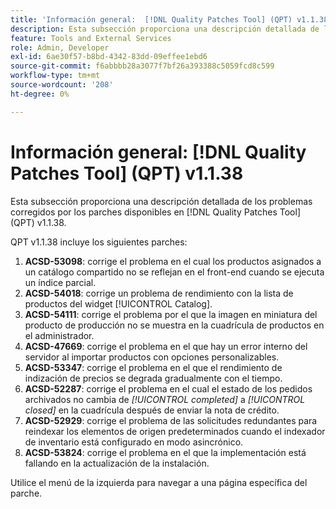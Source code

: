 ```yaml
---
title: 'Información general:  [!DNL Quality Patches Tool] (QPT) v1.1.38'
description: Esta subsección proporciona una descripción detallada de los problemas corregidos por los parches disponibles en  [!DNL Quality Patches Tool] (QPT) v1.1.38.
feature: Tools and External Services
role: Admin, Developer
exl-id: 6ae30f57-b8bd-4342-83dd-09effee1ebd6
source-git-commit: f6abbbb28a3077f7bf26a393388c5059fcd8c599
workflow-type: tm+mt
source-wordcount: '208'
ht-degree: 0%

---
```


# Información general: [!DNL Quality Patches Tool] (QPT) v1.1.38

Esta subsección proporciona una descripción detallada de los problemas corregidos por los parches disponibles en [!DNL Quality Patches Tool] (QPT) v1.1.38.

QPT v1.1.38 incluye los siguientes parches:

1. **ACSD-53098**: corrige el problema en el cual los productos asignados a un catálogo compartido no se reflejan en el front-end cuando se ejecuta un índice parcial.
1. **ACSD-54018**: corrige un problema de rendimiento con la lista de productos del widget [!UICONTROL Catalog].
1. **ACSD-54111**: corrige el problema por el que la imagen en miniatura del producto de producción no se muestra en la cuadrícula de productos en el administrador.
1. **ACSD-47669**: corrige el problema en el que hay un error interno del servidor al importar productos con opciones personalizables.
1. **ACSD-53347**: corrige el problema en el que el rendimiento de indización de precios se degrada gradualmente con el tiempo.
1. **ACSD-52287**: corrige el problema en el cual el estado de los pedidos archivados no cambia de *[!UICONTROL completed]* a *[!UICONTROL closed]* en la cuadrícula después de enviar la nota de crédito.
1. **ACSD-52929**: corrige el problema de las solicitudes redundantes para reindexar los elementos de origen predeterminados cuando el indexador de inventario está configurado en modo asincrónico.
1. **ACSD-53824**: corrige el problema en el que la implementación está fallando en la actualización de la instalación.

Utilice el menú de la izquierda para navegar a una página específica del parche.
